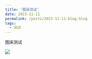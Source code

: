 ```yaml
---
title: '图床测试'
date: 2023-11-11
permalink: /posts/2023-11-11-blog-blog
tags:
  - 测试
---
```


图床测试

<img src="https://lailaps0713-blog.oss-cn-shanghai.aliyuncs.com/DSC_7126.jpg"/>
